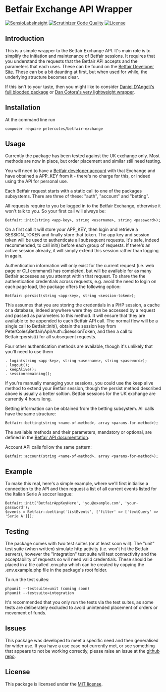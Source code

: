 # Betfair Exchange API Wrapper

[![SensioLabsInsight](https://insight.sensiolabs.com/projects/1b24740e-5b91-467e-8d44-3a2c158fafaa/mini.png)](https://insight.sensiolabs.com/projects/1b24740e-5b91-467e-8d44-3a2c158fafaa)
[![Scrutinizer Code Quality](https://scrutinizer-ci.com/g/petercoles/Betfair-Exchange/badges/quality-score.png?b=master)](https://scrutinizer-ci.com/g/petercoles/Betfair-Exchange/?branch=master)
[![License](http://img.shields.io/:license-mit-blue.svg)](http://doge.mit-license.org)


## Introduction

This is a simple wrapper to the Betfair Exchange API. It's main role is to simplify the initiation and maintenance of Betfair sessions. It requires that you understand the requests that the Betfair API accepts and the parameters that each uses. These can be found on the [Betfair Developer Site](http://docs.developer.betfair.com/docs). These can be a bit daunting at first, but when used for while, the underlying structure becomes clear.

If this isn't to your taste, then you might like to consider [Daniel D'Angeli's full blooded package](https://github.com/danieledangeli/betfair-php) or [Dan Cotora's very lightweight wrapper](https://github.com/dcro/simple-betfair-php-api).


## Installation

At the command line run

```
composer require petercoles/betfair-exchange
```


## Usage

Currently the package has been tested against the UK exchange only. Most methods are now in place, but order placement and similar still need testing.

You will need to have a [Betfair developer account](https://developer.betfair.com/) with that Exchange and have obtained a APP_KEY from it - there's no charge for this, or indeed using the API for personal use.

Each Betfair request starts with a static call to one of the packages subsystems. There are three of these:  "auth", "account" and "betting".

All requests require to you be logged in to the Betfair Exchange, otherwise it won't talk to you. So your first call will always be:
```
Betfair::init(string <app-key>, string <username>, string <password>);
```
On a first call it will store your APP_KEY, then login and retrieve a SESSION_TOKEN and finally store that token. The app key and session token will be used to authenticate all subsequent requests. It's safe, indeed recommended, to call init() before each group of requests. If there's an active session already, it will simply extend this session rather than logging in again.

Authentication information will only exist for the current request (i.e. web page or CLI command) has completed, but will be available for as many Betfair accesses as you attempt within that request. To share the the authentication credentials across requests, e.g. avoid the need to login on each page load, the package offers the following option:
```
Betfair::persist(string <app-key>, string <session-token>);
```
This assumes that you are storing the credentials in a PHP session, a cache or a database, indeed anywhere were they can be accessed by a request and passed as parameters to this method. It will ensure that they are available to be appended to each Betfair API call. The normal flow will be a single call to Betfair::init(), obtain the session key from PeterColes\Betfair\Api\Auth::$sessionToken, and then a call to Betfair::persist() for all subsequent requests.

Four other authentication methods are available, though it's unlikely that you'll need to use them
```
. login(string <app-key>, string <username>, string <password>);
. logout();
. keepAlive();
. sessionremaining();
```
If you're manually managing your sessions, you could use the keep alive method to extend your Betfair session, though the persist method described above is usually a better soltion. Betfair sessions for the UK exchange are currently 4 hours long.

Betting information can be obtained from the betting subsystem. All calls have the same structure:
```
Betfair::betting(string <name-of-method>, array <params-for-method>);

```
The available methods and their parameters, mandatory or optional, are defined in the [Betfair API documentation](https://developer.betfair.com/exchange-api/).

Account API calls follow the same pattern:
```
Betfair::account(string <name-of-method>, array <params-for-method>);
```

## Example

To make this real, here's a simple example, where we'll first initialise a connection to the API and then request a list of all current events listed for the Italian Serie A soccer league:

```
Betfair::init('BetfairAppKeyHere', 'you@example.com', 'your-password');
$events = Betfair::betting('listEvents', ['filter' => ['textQuery' => 'Serie A']]);
```

## Testing

The package comes with two test suites (or at least soon will). The "unit" test suite (when written) simulate http activity (i.e. won't hit the Betfair servers), however the "integration" test suite will test connectivity and the acceptability of requests so will need valid credentials. These should be placed in a file called .env.php which can be created by copying the .env.example.php file in the package's root folder.

To run the test suites:
```
phpunit --testsuite=unit (coming soon)
phpunit --testsuite=integration
```

It's recommended that you only run the tests via the test suites, as some tests are deliberately excluded to avoid unintended placement of orders or movement of funds.

## Issues

This package was developed to meet a specific need and then generalised for wider use. If you have a use case not currently met, or see something that appears to not be working correctly, please raise an issue at the [github repo](https://github.com/petercoles/betfair-exchange/issues).


## License

This package is licensed under the [MIT license](http://opensource.org/licenses/MIT).
